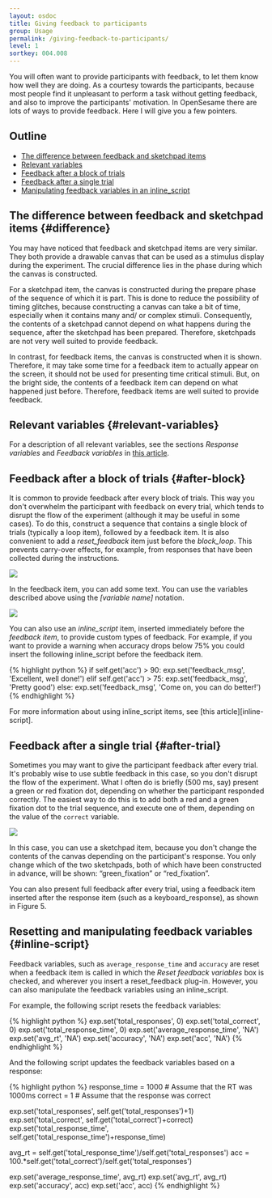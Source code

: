 ```yaml
---
layout: osdoc
title: Giving feedback to participants
group: Usage
permalink: /giving-feedback-to-participants/
level: 1
sortkey: 004.008
---
```


You will often want to provide participants with feedback, to let them know how well they are doing. As a courtesy towards the participants, because most people find it unpleasant to perform a task without getting feedback, and also to improve the participants' motivation. In OpenSesame there are lots of ways to provide feedback. Here I will give you a few pointers.

Outline
-------

- [The difference between feedback and sketchpad items](#difference)
- [Relevant variables](#relevant-variables)
- [Feedback after a block of trials](#after-block)
- [Feedback after a single trial](#after-trial)
- [Manipulating feedback variables in an inline_script](#inline-script)

The difference between feedback and sketchpad items {#difference}
---------------------------------------------------

You may have noticed that feedback and sketchpad items are very similar. They both provide a drawable canvas that can be used as a stimulus display during the experiment. The crucial difference lies in the phase during which the canvas is constructed.

For a sketchpad item, the canvas is constructed during the prepare phase of the sequence of which it is part. This is done to reduce the possibility of timing glitches, because constructing a canvas can take a bit of time, especially when it contains many and/ or complex stimuli. Consequently, the contents of a sketchpad cannot depend on what happens during the sequence, after the sketchpad has been prepared. Therefore, sketchpads are not very well suited to provide feedback.

In contrast, for feedback items, the canvas is constructed when it is shown. Therefore, it may take some time for a feedback item to actually appear on the screen, it should not be used for presenting time critical stimuli. But, on the bright side, the contents of a feedback item can depend on what happened just before. Therefore, feedback items are well suited to provide feedback.

Relevant variables {#relevant-variables}
------------------

For a description of all relevant variables, see the sections *Response variables* and *Feedback variables* in [this article][variables].

Feedback after a block of trials {#after-block}
--------------------------------

It is common to provide feedback after every block of trials. This way you don't overwhelm the participant with feedback on every trial, which tends to disrupt the flow of the experiment (although it may be useful in some cases). To do this, construct a sequence that contains a single block of trials (typically a loop item), followed by a feedback item. It is also convenient to add a *reset_feedback* item just before the *block_loop*. This prevents carry-over effects, for example, from responses that have been collected during the instructions.

![](/img/fig/fig4.8.1.png)

In the feedback item, you can add some text. You can use the variables described above using the *[variable name]* notation.

![](/img/fig/fig4.8.2.png)

You can also use an *inline_script* item, inserted immediately before the *feedback item*, to provide custom types of feedback. For example, if you want to provide a warning when accuracy drops below 75% you could insert the following inline_script before the feedback item.

{% highlight python %}
if self.get('acc') > 90:
	exp.set('feedback_msg', 'Excellent, well done!')
elif self.get('acc') > 75:
	exp.set('feedback_msg', 'Pretty good')
else:
	exp.set('feedback_msg', 'Come on, you can do better!')
{% endhighlight %}

For more information about using inline_script items, see [this article][inline-script].

Feedback after a single trial {#after-trial}
-----------------------------

Sometimes you may want to give the participant feedback after every trial. It's probably wise to use subtle feedback in this case, so you don't disrupt the flow of the experiment. What I often do is briefly (500 ms, say) present a green or red fixation dot, depending on whether the participant responded correctly. The easiest way to do this is to add both a red and a green fixation dot to the trial sequence, and execute one of them, depending on the value of the `correct` variable.

![](/img/fig/fig4.8.3.png)

In this case, you can use a sketchpad item, because you don't change the contents of the canvas depending on the participant's response. You only change which of the two sketchpads, both of which have been constructed in advance, will be shown: “green_fixation” or “red_fixation”.

You can also present full feedback after every trial, using a feedback item inserted after the response item (such as a keyboard_response), as shown in Figure 5.



Resetting and manipulating feedback variables {#inline-script}
---------------------------------------------

Feedback variables, such as `average_response_time` and `accuracy` are reset when a feedback item is called in which the *Reset feedback variables* box is checked, and wherever you insert a reset_feedback plug-in. However, you can also manipulate the feedback variables using an inline_script.

For example, the following script resets the feedback variables:

{% highlight python %}
exp.set('total_responses', 0)
exp.set('total_correct', 0)
exp.set('total_response_time', 0)
exp.set('average_response_time', 'NA')
exp.set('avg_rt', 'NA')
exp.set('accuracy', 'NA')
exp.set('acc', 'NA')
{% endhighlight %}

And the following script updates the feedback variables based on a response:

{% highlight python %}
response_time = 1000 # Assume that the RT was 1000ms
correct = 1 # Assume that the response was correct

exp.set('total_responses', self.get('total_responses')+1)
exp.set('total_correct', self.get('total_correct')+correct)
exp.set('total_response_time', self.get('total_response_time')+response_time)

avg_rt = self.get('total_response_time')/self.get('total_responses')
acc = 100.*self.get('total_correct')/self.get('total_responses')

exp.set('average_response_time', avg_rt)
exp.set('avg_rt', avg_rt)
exp.set('accuracy', acc)
exp.set('acc', acc)
{% endhighlight %}

[variables]: /usage/variables-and-conditional-qifq-statements/#built-in-variables